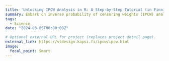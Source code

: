 ```yaml
---
title: 'Unlocking IPCW Analysis in R: A Step-by-Step Tutorial (in Finnish)'
summary: Embark on inverse probability of censoring weights (IPCW) analyses using R with my step-by-step comprehensive tutorial.
tags:
  - Science
date: "2024-03-05T00:00:00Z"

# Optional external URL for project (replaces project detail page).
external_link: https://vldesign.kapsi.fi/ipcw/ipcw.html
image:
  focal_point: Smart
---
```

